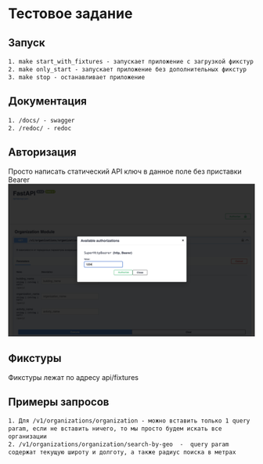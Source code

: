 # Тестовое задание 
## Запуск 
    1. make start_with_fixtures - запускает приложение с загрузкой фикстур
    2. make only_start - запускает приложение без дополнительных фикстур 
    3. make stop - останавливает приложение 
## Документация 
    1. /docs/ - swagger 
    2. /redoc/ - redoc 
## Авторизация 
Просто написать статический API ключ в данное поле без приставки Bearer 
![alt text](image.png)
## Фикстуры 
Фикстуры лежат по адресу api/fixtures
## Примеры запросов 
    1. Для /v1/organizations/organization - можно вставить только 1 query param, если не вставить ничего, то мы просто будем искать все организации 
    2. /v1/organizations/organization/search-by-geo  -  query param содержат текущую широту и долготу, а также радиус поиска в метрах 
    

